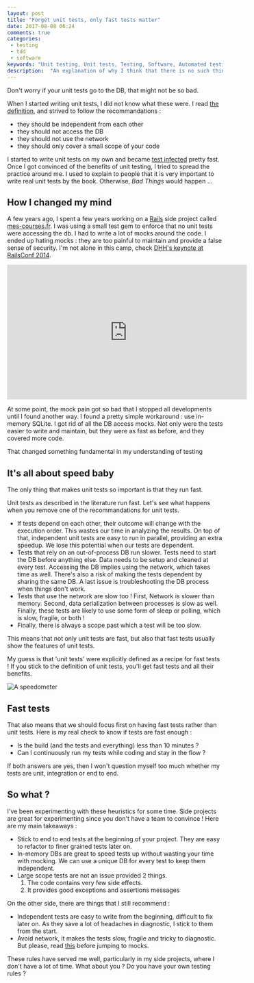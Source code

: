 ```yaml
---
layout: post
title: "Forget unit tests, only fast tests matter"
date: 2017-08-08 06:24
comments: true
categories:
 - testing
 - tdd
 - software
keywords: "Unit testing, Unit tests, Testing, Software, Automated testing"
description:  "An explanation of why I think that there is no such thing as unit tests, and how we should focus on fast tests instead"
---
```

Don't worry if your unit tests go to the DB, that might not be so bad.

When I started writing unit tests, I did not know what these were. I read [the definition](http://www.artima.com/weblogs/viewpost.jsp?thread=126923), and strived to follow the recommandations :

*   they should be independent from each other
*   they should not access the DB
*   they should not use the network
*   they should only cover a small scope of your code

I started to write unit tests on my own and became [test infected](http://wiki.c2.com/?TestInfected) pretty fast. Once I got convinced of the benefits of unit testing, I tried to spread the practice around me. I used to explain to people that it is very important to write real unit tests by the book. Otherwise, *Bad Things* would happen ...

## How I changed my mind

A few years ago, I spent a few years working on a [Rails](http://rubyonrails.org/) side project called [mes-courses.fr](https://github.com/philou/mes-courses). I was using a small test gem to enforce that no unit tests were accessing the db. I had to write a lot of mocks around the code. I ended up hating mocks : they are too painful to maintain and provide a false sense of security. I'm not alone in this camp, check [DHH's keynote at RailsConf 2014](https://www.youtube.com/watch?v=9LfmrkyP81M).

<iframe width="560" height="315" src="https://www.youtube.com/embed/9LfmrkyP81M" frameborder="0" allowfullscreen></iframe>

At some point, the mock pain got so bad that I stopped all developments until I found another way. I found a pretty simple workaround : use in-memory SQLite. I got rid of all the DB access mocks. Not only were the tests easier to write and maintain, but they were as fast as before, and they covered more code.

That changed something fundamental in my understanding of testing

## It's all about speed baby

The only thing that makes unit tests so important is that they run fast.

Unit tests as described in the literature run fast. Let's see what happens when you remove one of the recommandations for unit tests.

*   If tests depend on each other, their outcome will change with the execution order. This wastes our time in analyzing the results. On top of that, independent unit tests are easy to run in parallel, providing an extra speedup. We lose this potential when our tests are dependent.
*   Tests that rely on an out-of-process DB run slower. Tests need to start the DB before anything else. Data needs to be setup and cleaned at every test. Accessing the DB implies using the network, which takes time as well. There's also a risk of making the tests dependent by sharing the same DB. A last issue is troubleshooting the DB process when things don't work.
*   Tests that use the network are slow too ! First, Network is slower than memory. Second, data serialization between processes is slow as well. Finally, these tests are likely to use some form of sleep or polling, which is slow, fragile, or both !
*   Finally, there is always a scope past which a test will be too slow.

This means that not only unit tests are fast, but also that fast tests usually show the features of unit tests.

My guess is that 'unit tests' were explicitly defined as a recipe for fast tests ! If you stick to the definition of unit tests, you'll get fast tests and all their benefits.

![A speedometer]({{site.url}}/imgs/2017-08-08-forget-unit-tests/speedometer.jpg)

## Fast tests

That also means that we should focus first on having fast tests rather than unit tests. Here is my real check to know if tests are fast enough :

*   Is the build (and the tests and everything) less than 10 minutes ?
*   Can I continuously run my tests while coding and stay in the flow ?

If both answers are yes, then I won't question myself too much whether my tests are unit, integration or end to end.

## So what ?

I've been experimenting with these heuristics for some time. Side projects are great for experimenting since you don't have a team to convince ! Here are my main takeaways :

*   Stick to end to end tests at the beginning of your project. They are easy to refactor to finer grained tests later on.
*   In-memory DBs are great to speed tests up without wasting your time with mocking.  We can use a unique DB for every test to keep them independent.
*   Large scope tests are not an issue provided 2 things.
    1.  The code contains very few side effects.
    2.  It provides good exceptions and assertions messages

On the other side, there are things that I still recommend :

*   Independent tests are easy to write from the beginning, difficult to fix later on. As they save a lot of headaches in diagnostic, I stick to them from the start.
*   Avoid network, it makes the tests slow, fragile and tricky to diagnostic. But please, read [this](/how-not-to-use-mocks-my-talk-at-paris-rb/) before jumping to mocks.

These rules have served me well, particularly in my side projects, where I don't have a lot of time. What about you ? Do you have your own testing rules ?
